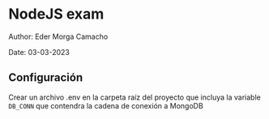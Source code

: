 # NodeJS exam
Author: Eder Morga Camacho

Date: 03-03-2023

## Configuración
Crear un archivo .env en la carpeta raíz del proyecto que incluya la variable `DB_CONN` que contendra la cadena de conexión a MongoDB
